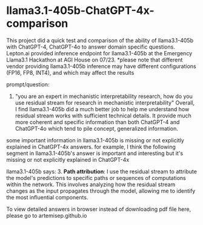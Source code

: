 # llama3.1-405b-ChatGPT-4x-comparison
This project did a quick test and comparison of the ability of llama3.1-405b with ChatGPT-4, ChatGPT-4o to answer domain specific questions. Lepton.ai provided inference endpoint for llama3.1-405b at the Emergency Llama3.1 Hackathon at AGI House on 07/23.
*please note that different vendor providing llama3.1-405b inference may have different configurations (FP16, FP8, INT4), and which may affect the results

prompt/question:
1. "you are an expert in mechanistic interpretability research, how do you use residual stream for research in mechanistic interpretability"
Overall, I find llama3.1-405b did a much better job to help me understand how residual stream works with sufficient technical details.  It provide much more coherent and specific information than both ChatGPT-4 and ChatGPT-4o which tend to pile concept, generalized information.

some important information in llama3.1-405b is missing or not explicitly explained in ChatGPT-4x answers.
for example, I think the following segment in llama3.1-405b's answer is important and interesting but it's missing or not explicitly explained in ChatGPT-4x

llama3.1-405b says:
3. **Path attribution**: I use the residual stream to attribute the model's predictions to specific paths or sequences of computations within the network. This involves analyzing how the residual stream changes as the input propagates through the model, allowing me to identify the most influential components.

To view detailed answers in browser instead of downloading pdf file here, please go to artemisep.github.io


